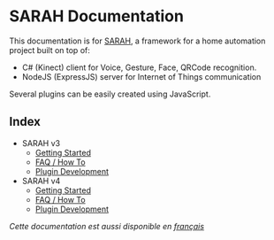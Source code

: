 # SARAH Documentation

This documentation is for [SARAH](http://encausse.wordpress.com/s-a-r-a-h/), a framework for a home automation project built on top of:

 * C# (Kinect) client for Voice, Gesture, Face, QRCode recognition.
 * NodeJS (ExpressJS) server for Internet of Things communication

Several plugins can be easily created using JavaScript.

## Index

- SARAH v3
  - [Getting Started](getting_started_v3)
  - [FAQ / How To](faq_v3)
  - [Plugin Development](plugin_dev_v3)
- SARAH v4
  - [Getting Started](getting_started_v4)
  - [FAQ / How To](faq_v4)
  - [Plugin Development](plugin_dev_v4)
  
_Cette documentation est aussi disponible en [français](&lang=fr)_
